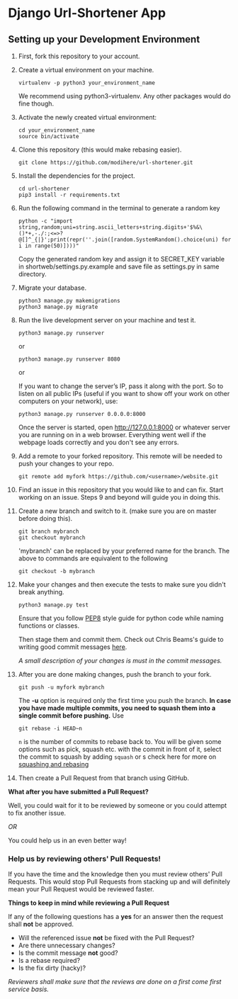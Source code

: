 # Django Url-Shortener App

## Setting up your Development Environment ##
1. First, fork this repository to your account.

2. Create a virtual environment on your machine. 
    ```
    virtualenv -p python3 your_environment_name
    ```
    We recommend using python3-virtualenv. Any other packages would do fine though.

3. Activate the newly created virtual environment:
    ```
    cd your_environment_name
    source bin/activate
    ```

4. Clone this repository (this would make rebasing easier).
    ```
    git clone https://github.com/modihere/url-shortener.git
    ```
    
5. Install the dependencies for the project.
    ```
    cd url-shortener
    pip3 install -r requirements.txt
    ```

6. Run the following command in the terminal to generate a random key
    ```
    python -c "import string,random;uni=string.ascii_letters+string.digits+'$%&\()*+,-./:;<=>?@[]^_{|}';print(repr(''.join([random.SystemRandom().choice(uni) for i in range(50)])))"
    ```

    Copy the generated random key and assign it to SECRET_KEY variable in shortweb/settings.py.example and save file as settings.py in same directory.

7. Migrate your database.
    ```
    python3 manage.py makemigrations
    python3 manage.py migrate 
    ``` 

8. Run the live development server on your machine and test it.
    ```
    python3 manage.py runserver
    ```
    
    or 

    ```
    python3 manage.py runserver 8080
    ```
    or

    If you want to change the server’s IP, pass it along with the port. So to listen on all public IPs (useful if you want to show off your work on other computers on your network), use:

    ```
    python3 manage.py runserver 0.0.0.0:8000
    ```

    Once the server is started, open http://127.0.0.1:8000 or whatever server you are running on in a web browser.
    Everything went well if the webpage loads correctly and you don't see any errors.
    
9. Add a remote to your forked repository. This remote will be needed to push your changes to your repo.
    ```
    git remote add myfork https://github.com/<username>/website.git
    ```
    
10. Find an issue in this repository that you would like to and can fix.
   Start working on an issue. Steps 9 and beyond will guide you in doing this.
   
11. Create a new branch and switch to it. (make sure you are on master before doing this).
    ```
    git branch mybranch
    git checkout mybranch
    ```
    'mybranch' can be replaced by your preferred name for the branch.
    The above to commands are equivalent to the following
    ```
    git checkout -b mybranch
    ```

12. Make your changes and then execute the tests to make sure you didn't break anything.

    ```
    python3 manage.py test
    ```
    Ensure that you follow [PEP8](https://www.python.org/dev/peps/pep-0008/#descriptive-naming-styles) style guide for python code while naming functions or classes.

    Then stage them and commit them.
    Check out Chris Beams's guide to writing good commit messages [here](https://chris.beams.io/posts/git-commit/).

    *A small description of your changes is must in the commit messages.* 

13. After you are done making changes, push the branch to your fork.
    ```
    git push -u myfork mybranch
    ```
    The **-u** option is required only the first time you push the branch.
	**In case you have made multiple commits, you need to squash them into a single commit before pushing.**
    Use
    ```
    git rebase -i HEAD~n
    ```
    `n` is the number of commits to rebase back to.
    You will be given some options such as pick, squash etc. with the commit in front of it, select the commit to squash by adding `squash` or s
    check here for more on [squashing and rebasing](https://www.devroom.io/2011/07/05/git-squash-your-latests-commits-into-one/)

14. Then create a Pull Request from that branch using GitHub.

**What after you have submitted a Pull Request?**

Well, you could wait for it to be reviewed by someone or you could attempt to fix another issue. 

*OR*

You could help us in an even better way! 


### Help us by reviewing others' Pull Requests! ###
If you have the time and the knowledge then you must review others' Pull Requests. This would stop Pull Requests from stacking up and will definitely mean your Pull Request would be reviewed faster.

**Things to keep in mind while reviewing a Pull Request**

If any of the following questions has a **yes** for an answer then the request shall **not** be approved.
* Will the referenced issue **not** be fixed with the Pull Request?
* Are there unnecessary changes?
* Is the commit message **not** good?
* Is a rebase required?
* Is the fix dirty (hacky)?

*Reviewers shall make sure that the reviews are done on a first come first service basis.*
